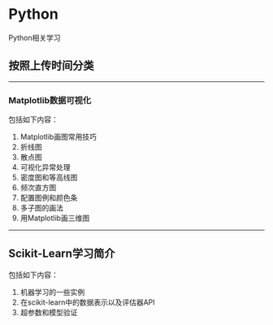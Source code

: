 # Python
Python相关学习

## 按照上传时间分类

---
### Matplotlib数据可视化

包括如下内容：
1. Matplotlib画图常用技巧
2. 折线图
3. 散点图
4. 可视化异常处理
5. 密度图和等高线图
6. 频次直方图
7. 配置图例和颜色条
8. 多子图的画法
9. 用Matplotlib画三维图

---
## Scikit-Learn学习简介

包括如下内容：
1. 机器学习的一些实例
2. 在scikit-learn中的数据表示以及评估器API
3. 超参数和模型验证
